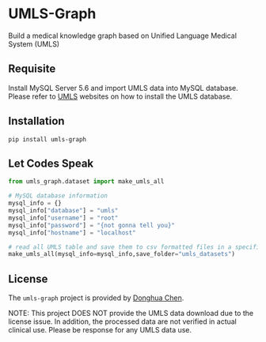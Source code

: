 # UMLS-Graph

Build a medical knowledge graph based on Unified Language Medical System (UMLS)

## Requisite

Install MySQL Server 5.6 and import UMLS data into MySQL database. Please refer to [UMLS](https://www.nlm.nih.gov/research/umls/index.html) websites on how to install the UMLS database. 

## Installation

```pip
pip install umls-graph
```

## Let Codes Speak

```python
from umls_graph.dataset import make_umls_all

# MySQL database information
mysql_info = {}
mysql_info["database"] = "umls"
mysql_info["username"] = "root"
mysql_info["password"] = "{not gonna tell you}"
mysql_info["hostname"] = "localhost"

# read all UMLS table and save them to csv formatted files in a specific folder
make_umls_all(mysql_info=mysql_info,save_folder="umls_datasets")

```

## License
The `umls-graph` project is provided by [Donghua Chen](https://github.com/dhchenx/umls-graph). 

NOTE: This project DOES NOT provide the UMLS data download due to the license issue. In addition, the processed data are not verified in actual clinical use.  Please be response for any UMLS data use. 